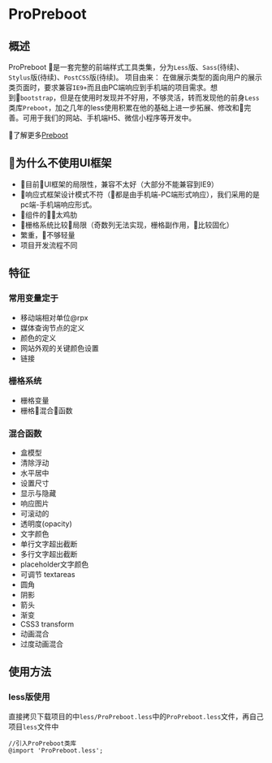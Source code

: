 # ProPreboot

## 概述

ProPreboot 是一套完整的前端样式工具类集，分为`Less`版、`Sass`(待续)、`Stylus`版(待续)、`PostCSS`版(待续)。
项目由来：
在做展示类型的面向用户的展示类页面时，要求兼容`IE9+`而且由PC端响应到手机端的项目需求。想到`bootstrap`，但是在使用时发现并不好用，不够灵活，转而发现他的前身`Less`类库`Preboot`，加之几年的less使用积累在他的基础上进一步拓展、修改和完善。可用于我们的网站、手机端H5、微信小程序等开发中。

了解更多[Preboot](http://www.bootcss.com/p/preboot/)

## 为什么不使用UI框架

+ 目前UI框架的局限性，兼容不太好（大部分不能兼容到IE9）
+ 响应式框架设计模式不符（都是由手机端-PC端形式响应），我们采用的是pc端-手机端响应形式。
+ 组件的太鸡肋
+ 栅格系统比较局限（奇数列无法实现，栅格副作用，比较固化）
+ 繁重，不够轻量
+ 项目开发流程不同
 
## 特征

### 常用变量定于

+ 移动端相对单位@rpx
+ 媒体查询节点的定义
+ 颜色的定义
+ 网站外观的关键颜色设置
+ 链接

### 栅格系统

+ 栅格变量
+ 栅格混合函数

### 混合函数

+ 盒模型
+ 清除浮动
+ 水平居中
+ 设置尺寸
+ 显示与隐藏
+ 响应图片
+ 可滚动的
+ 透明度(opacity)
+ 文字颜色
+ 单行文字超出截断
+ 多行文字超出截断
+ placeholder文字颜色
+ 可调节 textareas
+ 圆角
+ 阴影
+ 箭头
+ 渐变
+ CSS3 transform
+ 动画混合
+ 过度动画混合

## 使用方法

### less版使用

直接拷贝下载项目的中`less/ProPreboot.less`中的`ProPreboot.less`文件，再自己项目`less`文件中

```less
//引入ProPreboot类库
@import 'ProPreboot.less';
```
